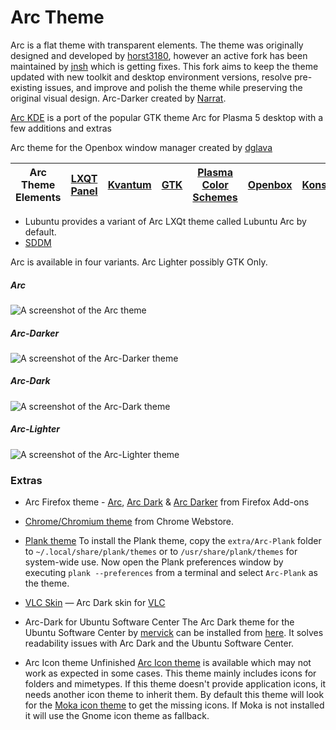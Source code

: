 # Arc Theme
Arc is a flat theme with transparent elements. The theme was originally designed and developed by [horst3180](https://github.com/horst3180/arc-theme), however an active fork has been maintained by [jnsh](https://github.com/jnsh/arc-theme) which is getting fixes. This fork aims to keep the theme updated with new toolkit and desktop environment versions, resolve pre-existing issues, and improve and polish the theme while preserving the original visual design. Arc-Darker created by [Narrat](https://github.com/Narrat). 

[Arc KDE](https://github.com/PapirusDevelopmentTeam/arc-kde)  is a port of the popular GTK theme Arc for Plasma 5 desktop with a few additions and extras

Arc theme for the Openbox window manager created by [dglava](https://github.com/dglava/arc-openbox)


| Arc Theme Elements | [LXQT Panel](https://gitlab.com/isseigx/lxqt-arc-dark-theme) | [Kvantum](https://github.com/PapirusDevelopmentTeam/arc-kde) | [GTK](https://github.com/jnsh/arc-theme) | [Plasma Color Schemes](https://github.com/PapirusDevelopmentTeam/arc-kde) | [Openbox](https://github.com/dglava/arc-openbox) | [Konsole/qterminal](https://github.com/PapirusDevelopmentTeam/arc-kde)|
| ----- | ----- | ----- | ----- | ----- | ----- | ----- |

+ Lubuntu provides a variant of Arc LXQt theme called Lubuntu Arc by default.
+ [SDDM](https://github.com/Rokin05/SDDM-Themes)


Arc is available in four variants. Arc Lighter possibly GTK Only.

##### Arc

![A screenshot of the Arc theme](https://raw.githubusercontent.com/jnsh/arc-theme/master/.github/arc-prv.png)

##### Arc-Darker

![A screenshot of the Arc-Darker theme](https://raw.githubusercontent.com/jnsh/arc-theme/master/.github/arc-darker-prv.png)

##### Arc-Dark

![A screenshot of the Arc-Dark theme](https://raw.githubusercontent.com/jnsh/arc-theme/master/.github/arc-dark-prv.png)

##### Arc-Lighter

![A screenshot of the Arc-Lighter theme](https://raw.githubusercontent.com/jnsh/arc-theme/master/.github/arc-lighter-prv.png)


### Extras

+ Arc Firefox theme - [Arc](https://addons.mozilla.org/en-US/firefox/addon/arc-theme-we/), [Arc Dark](https://addons.mozilla.org/en-US/firefox/addon/arc-dark-theme-we/) & [Arc Darker](https://addons.mozilla.org/en-US/firefox/addon/arc-darker-theme-we/) from Firefox Add-ons

+ [Chrome/Chromium theme](https://chrome.google.com/webstore/detail/arc-dark/adicoenigffoolephelklheejpcpoolk?hl=en) from Chrome Webstore. 

+ [Plank theme](https://github.com/horst3180/arc-theme/tree/master/extra/Arc-Plank)
To install the Plank theme, copy the `extra/Arc-Plank` folder to `~/.local/share/plank/themes` or to `/usr/share/plank/themes` for system-wide use.
Now open the Plank preferences window by executing `plank --preferences` from a terminal and select `Arc-Plank` as the theme.

+ [VLC Skin](https://github.com/varlesh/VLC-Arc-Dark) — Arc Dark skin for [VLC](http://www.videolan.org/vlc/)

+ Arc-Dark for Ubuntu Software Center
The Arc Dark theme for the Ubuntu Software Center by [mervick](https://github.com/mervick) can be installed from [here](https://github.com/mervick/arc-dark-software-center). It solves readability issues with Arc Dark and the Ubuntu Software Center.

+ Arc Icon theme
Unfinished [Arc Icon theme](https://github.com/horst3180/arc-icon-theme) is available which may not work as expected in some cases. This theme mainly includes icons for folders and mimetypes. If this theme doesn't provide application icons, it needs another icon theme to inherit them. By default this theme will look for the [Moka icon theme](https://snwh.org/moka) to get the missing icons. If Moka is not installed it will use the Gnome icon theme as fallback.
